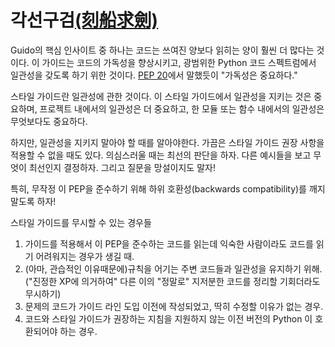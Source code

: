 # 각선구검[(刻船求劍)](https://wordrow.kr/%ED%95%9C%EC%9E%90/%E5%88%BB%E8%88%B9%E6%B1%82%E5%8A%8D-%EA%B0%81%EC%84%A0%EA%B5%AC%EA%B2%80/)

Guido의 핵심 인사이트 중 하나는 코드는 쓰여진 양보다 읽히는 양이 훨씬 더 많다는 것이다. 이 가이드는 코드의 가독성을 향상시키고,
광범위한 Python 코드 스펙트럼에서 일관성을 갖도록 하기 위한 것이다.
[PEP 20](https://www.python.org/dev/peps/pep-0020/)에서 말했듯이 "가독성은 중요하다."

스타일 가이드란 일관성에 관한 것이다. 이 스타일 가이드에서 일관성을 지키는 것은 중요하며,
프로젝트 내에서의 일관성은 더 중요하고, 한 모듈 또는 함수 내에서의 일관성은 무엇보다도 중요하다.

하지만, 일관성을 지키지 말아야 할 때를 알아야한다. 가끔은 스타일 가이드 권장 사항을 적용할 수 없을 때도 있다.
의심스러울 때는 최선의 판단을 하자. 다른 예시들을 보고 무엇이 최선인지 결정하자.
그리고 질문을 망설이지도 말자!

특히, 무작정 이 PEP을 준수하기 위해 하위 호환성(backwards compatibility)를 깨지 말도록 하자!

스타일 가이드를 무시할 수 있는 경우들

1. 가이드를 적용해서 이 PEP을 준수하는 코드를 읽는데 익숙한 사람이라도 코드를 읽기 어려워지는 경우가 생길 때.
2. (아마, 관습적인 이유때문에)규칙을 어기는 주변 코드들과 일관성을 유지하기 위해.
   ("진정한 XP에 의거하여" 다른 이의 "정말로" 지저분한 코드를 정리할 기회더라도 무시하기)
3. 문제의 코드가 가이드 라인 도입 이전에 작성되었고, 딱히 수정할 이유가 없는 경우.
4. 코드와 스타일 가이드가 권장하는 지침을 지원하지 않는 이전 버전의 Python 이 호환되어야 하는 경우.
